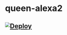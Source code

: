# queen-alexa2

## [![Deploy](https://www.herokucdn.com/deploy/button.svg)](https://heroku.com/deploy?template=https://github.com/Tornymark/BlackPanther)
